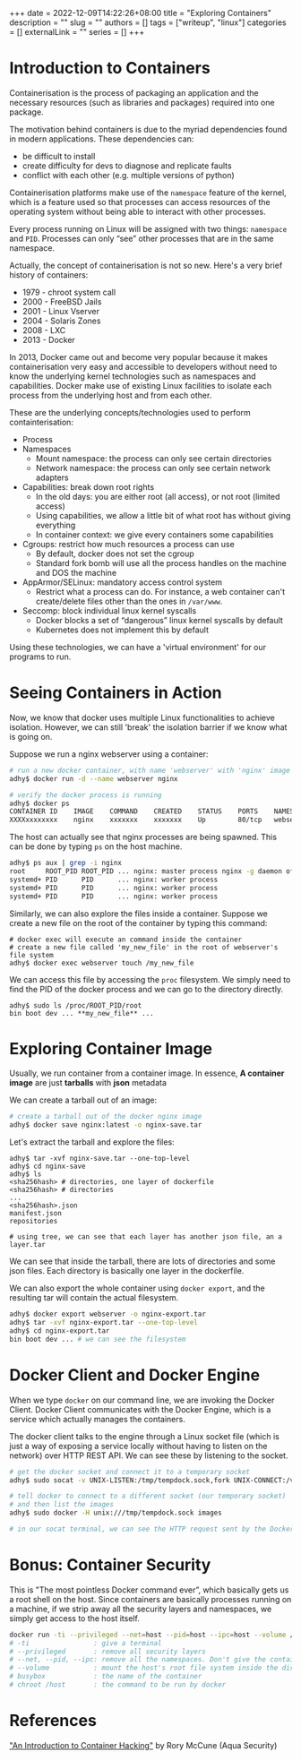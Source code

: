 +++ 
date = 2022-12-09T14:22:26+08:00
title = "Exploring Containers"
description = ""
slug = ""
authors = []
tags = ["writeup", "linux"]
categories = []
externalLink = ""
series = []
+++



# Introduction to Containers

Containerisation is the process of packaging an application and the necessary resources (such as libraries and packages) required into one package.

The motivation behind containers is due to the myriad dependencies found in modern applications. These dependencies can:
- be difficult to install
- create difficulty for devs to diagnose and replicate faults
- conflict with each other (e.g. multiple versions of python)

Containerisation platforms make use of the `namespace` feature of the kernel, which is a feature used so that processes can access resources of the operating system without being able to interact with other processes.

Every process running on Linux will be assigned with two things: `namespace` and `PID`. Processes can only “see” other processes that are in the same namespace.

Actually, the concept of containerisation is not so new. Here's a very brief history of containers:

- 1979 - chroot system call
- 2000 - FreeBSD Jails
- 2001 - Linux Vserver
- 2004 - Solaris Zones
- 2008 - LXC
- 2013 - Docker

In 2013, Docker came out and become very popular because it makes containerisation very easy and accessible to developers without need to know the underlying kernel technologies such as namespaces and capabilities. Docker make use of existing Linux facilities to isolate each process from the underlying host and from each other.

These are the underlying concepts/technologies used to perform containterisation:
- Process
- Namespaces
    - Mount namespace: the process can only see certain directories
    - Network namespace: the process can only see certain network adapters
- Capabilities: break down root rights
    - In the old days: you are either root (all access), or not root (limited access)
    - Using capabilities, we allow a little bit of what root has without giving everything
    - In container context: we give every containers some capabilities
- Cgroups: restrict how much resources a process can use
    - By default, docker does not set the cgroup
    - Standard fork bomb will use all the process handles on the machine and DOS the machine
- AppArmor/SELinux: mandatory access control system
    - Restrict what a process can do. For instance, a web container can't create/delete files other than the ones in `/var/www`.
- Seccomp: block individual linux kernel syscalls
    - Docker blocks a set of “dangerous” linux kernel syscalls by default
    - Kubernetes does not implement this by default

Using these technologies, we can have a 'virtual environment' for our programs to run.

# Seeing Containers in Action
Now, we know that docker uses multiple Linux functionalities to achieve isolation. However, we can still 'break' the isolation barrier if we know what is going on.

Suppose we run a nginx webserver using a container:
```bash
# run a new docker container, with name 'webserver' with 'nginx' image
adhy$ docker run -d --name webserver nginx

# verify the docker process is running
adhy$ docker ps
CONTAINER ID    IMAGE    COMMAND    CREATED    STATUS    PORTS    NAMES
XXXXxxxxxxxx    nginx    xxxxxxx    xxxxxxx    Up        80/tcp   webserver  

```

The host can actually see that nginx processes are being spawned. This can be done by typing `ps` on the host machine.

```bash
adhy$ ps aux | grep -i nginx
root     ROOT_PID ROOT_PID ... nginx: master process nginx -g daemon off;
systemd+ PID      PID      ... nginx: worker process
systemd+ PID      PID      ... nginx: worker process
systemd+ PID      PID      ... nginx: worker process
```

Similarly, we can also explore the files inside a container. Suppose we create a new file on the root of the container by typing this command:
```
# docker exec will execute an command inside the container
# create a new file called 'my_new_file' in the root of webserver's file system
adhy$ docker exec webserver touch /my_new_file
```
We can access this file by accessing the `proc` filesystem. We simply need to find the PID of the docker process and we can go to the directory directly.
```
adhy$ sudo ls /proc/ROOT_PID/root
bin boot dev ... **my_new_file** ...
```

# Exploring Container Image
Usually, we run container from a container image. In essence, **A container image** are just **tarballs** with **json** metadata

We can create a tarball out of an image:
```bash
# create a tarball out of the docker nginx image
adhy$ docker save nginx:latest -o nginx-save.tar
```

Let's extract the tarball and explore the files:
```
adhy$ tar -xvf nginx-save.tar --one-top-level
adhy$ cd nginx-save
adhy$ ls
<sha256hash> # directories, one layer of dockerfile
<sha256hash> # directories
...
<sha256hash>.json
manifest.json
repositories

# using tree, we can see that each layer has another json file, an a layer.tar
```

We can see that inside the tarball, there are lots of directories and some json files. Each directory is basically one layer in the dockerfile.

We can also export the whole container using `docker export`, and the resulting tar will contain the actual filesystem.
```bash
adhy$ docker export webserver -o nginx-export.tar
adhy$ tar -xvf nginx-export.tar --one-top-level
adhy$ cd nginx-export.tar
bin boot dev ... # we can see the filesystem
```

# Docker Client and Docker Engine
When we type `docker` on our command line, we are invoking the Docker Client. Docker Client communicates with the Docker Engine, which is a service which actually manages the containers.

The docker client talks to the engine through a Linux socket file (which is just a way of exposing a service locally without having to listen on the network) over HTTP REST API. We can see these by listening to the socket.

```bash
# get the docker socket and connect it to a temporary socket
adhy$ sudo socat -v UNIX-LISTEN:/tmp/tempdock.sock,fork UNIX-CONNECT:/var/run/docker.sock

# tell docker to connect to a different socket (our temporary socket)
# and then list the images
adhy$ sudo docker -H unix:///tmp/tempdock.sock images

# in our socat terminal, we can see the HTTP request sent by the Docker Engine
```

# Bonus: Container Security
This is "The most pointless Docker command ever”, which basically gets us a root shell on the host. Since containers are basically processes running on a machine, if we strip away all the security layers and namespaces, we simply get access to the host itself.

```bash
docker run -ti --privileged --net=host --pid=host --ipc=host --volume /:/host busybox chroot /host
# -ti                : give a terminal
# --privileged       : remove all security layers
# --net, --pid, --ipc: remove all the namespaces. Don't give the container a namespace resource, use HOST resource, etc.
# --volume           : mount the host's root file system inside the directory called /host
# busybox            : the name of the container
# chroot /host       : the command to be run by docker
```

# References
["An Introduction to Container Hacking"](https://www.youtube.com/watch?v=udT99u-rTOQ) by Rory McCune (Aqua Security)
